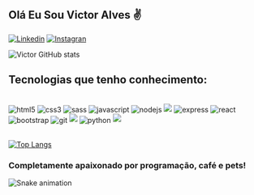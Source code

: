 ## Olá Eu Sou Victor Alves ✌️
[![Linkedin](https://img.shields.io/badge/LinkedIn-0077B5?style=for-the-badge&logo=linkedin&logoColor=white
)](https://www.linkedin.com/in/victorsalves/)
[![Instagran](https://img.shields.io/badge/Instagram-E4405F?style=for-the-badge&logo=instagram&logoColor=white
)](https://www.instagram.com/slc_victor/)


![Victor GitHub stats](https://github-readme-stats.vercel.app/api?username=victorsalves99&show_icons=true&theme=tokyonight)  


## Tecnologias que tenho conhecimento:
<div style="display: inline_block"> <br/>
  <img align="center" alt="html5" src="https://cdn.jsdelivr.net/gh/devicons/devicon/icons/html5/html5-original.svg"/>
  <img align="center" alt="css3" src="https://cdn.jsdelivr.net/gh/devicons/devicon/icons/css3/css3-original.svg"/>
  <img align="center" alt="sass" src="https://cdn.jsdelivr.net/gh/devicons/devicon/icons/sass/sass-original.svg"/>
  <img align="center" alt="javascript" src="https://cdn.jsdelivr.net/gh/devicons/devicon/icons/javascript/javascript-original.svg"/>
  <img align="center" alt="nodejs" src="https://cdn.jsdelivr.net/gh/devicons/devicon/icons/nodejs/nodejs-original.svg"/>
  <img src="https://cdn.jsdelivr.net/gh/devicons/devicon/icons/npm/npm-original-wordmark.svg" />
  <img align="center" alt="express" src="https://cdn.jsdelivr.net/gh/devicons/devicon/icons/express/express-original-wordmark.svg"/>
  <img align="center" alt="react" src="https://cdn.jsdelivr.net/gh/devicons/devicon/icons/react/react-original.svg"/>
  <img align="center" alt="bootstrap" src="https://cdn.jsdelivr.net/gh/devicons/devicon/icons/bootstrap/bootstrap-original.svg"/>
  <img align="center" alt="git" src="https://cdn.jsdelivr.net/gh/devicons/devicon/icons/git/git-original-wordmark.svg"/>
  <img src="https://cdn.jsdelivr.net/gh/devicons/devicon/icons/mysql/mysql-original-wordmark.svg" />
  <img align="center" alt="python" src="https://cdn.jsdelivr.net/gh/devicons/devicon/icons/python/python-original.svg"/>
  <img src="https://cdn.jsdelivr.net/gh/devicons/devicon/icons/vscode/vscode-original.svg" />

</div><br/>

[![Top Langs](https://github-readme-stats.vercel.app/api/top-langs/?username=victorsalves99&layout=compact)](https://github.com/anuraghazra/github-readme-stats)

### Completamente apaixonado por programação, café e pets!

![Snake animation](https://github.com/danielbped/danielbped/blob/output/github-contribution-grid-snake.svg)

